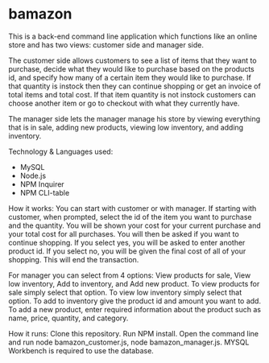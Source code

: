 # bamazon

This is a back-end command line application which functions like an online store and has two views: customer side and manager side.

The customer side allows customers to see a list of items that they want to purchase, decide what they would like to purchase based on the products id, and specify how many of a certain item they would like to purchase. If that quantity is instock then they can continue shopping or get an invoice of total items and total cost. If that item quantity is not instock customers can choose another item or go to checkout with what they currently have. 

The manager side lets the manager manage his store by viewing everything that is in sale, adding new products, viewing low inventory, and  adding inventory.

Technology & Languages used:

- MySQL
- Node.js
- NPM Inquirer
- NPM CLI-table

How it works: You can start with customer or with manager. If starting with customer, when prompted, select the id of the item you want to purchase and the quantity. You will be shown your cost for your current purchase and your total cost for all purchases. You will then be asked if you want to continue shopping. If you select yes, you will be asked to enter another product id. If you select no, you will be given the final cost of all of your shopping. This will end the transaction.

For manager you can select from 4 options: View products for sale, View low inventory, Add to inventory, and Add new product.
To view products for sale simply select that option. To view low inventory simply select that option. To add to inventory give the product id and amount you want to add. To add a new product, enter required information about the product such as name, price, quantity, and category.

How it runs: Clone this repository. Run NPM install. Open the command line and run node bamazon_customer.js, node bamazon_manager.js. MYSQL Workbench is required to use the database.
